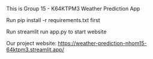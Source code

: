 This is Group 15 - K64KTPM3 Weather Prediction App

Run pip install -r requirements.txt first

Run streamlit run app.py to start website

Our project website: https://weather-prediction-nhom15-64ktpm3.streamlit.app/
